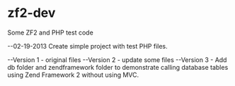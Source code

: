 zf2-dev
=======

Some ZF2 and PHP test code

--02-19-2013 Create simple project with test PHP files.

--Version 1 - original files
--Version 2 - update some files
--Version 3 - Add db folder and zendframework folder to demonstrate calling database tables using Zend Framework 2 without using MVC.
